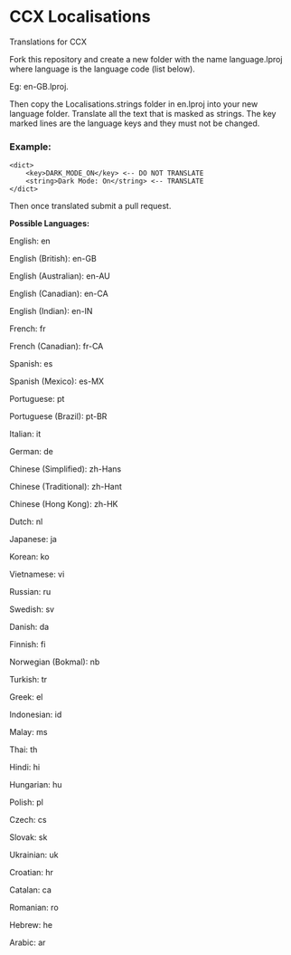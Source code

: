 # CCX Localisations
Translations for CCX

Fork this repository and create a new folder with the name language.lproj where language is the language code (list below).

Eg: en-GB.lproj.

Then copy the Localisations.strings folder in en.lproj into your new language folder. Translate all the text that is masked as strings. The key marked lines are the language keys and they must not be changed.

<h3>Example:</h3>

    <dict>
        <key>DARK_MODE_ON</key> <-- DO NOT TRANSLATE
        <string>Dark Mode: On</string> <-- TRANSLATE
    </dict>


Then once translated submit a pull request.

<b>Possible Languages:</b>

English: en

English (British):	en-GB

English (Australian):	en-AU

English (Canadian):	en-CA

English (Indian):	en-IN

French:	fr

French (Canadian):	fr-CA

Spanish:	es

Spanish (Mexico):	es-MX

Portuguese:	pt

Portuguese (Brazil):	pt-BR

Italian:	it

German:	de	

Chinese (Simplified):	zh-Hans

Chinese (Traditional):	zh-Hant

Chinese (Hong Kong):	zh-HK

Dutch:	nl

Japanese:	ja

Korean:	ko

Vietnamese:	vi

Russian:	ru

Swedish:	sv

Danish:	da

Finnish:	fi

Norwegian (Bokmal):	nb

Turkish:	tr

Greek:	el

Indonesian:	id

Malay:	ms

Thai:	th

Hindi:	hi

Hungarian:	hu

Polish:	pl

Czech:	cs

Slovak:	sk

Ukrainian:	uk

Croatian:	hr

Catalan:	ca	

Romanian:	ro

Hebrew:	he

Arabic:	ar
